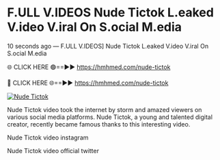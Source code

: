 # F.ULL V.IDEOS Nude Tictok L.eaked V.ideo V.iral On S.ocial M.edia

10 seconds ago — F.ULL V.IDEOS] Nude Tictok L.eaked V.ideo V.iral On S.ocial M.edia

🌐 CLICK HERE 🟢==►► https://hmhmed.com/nude-tictok

🔴 CLICK HERE 🌐==►► https://hmhmed.com/nude-tictok

[![Nude Tictok](https://i.imgur.com/dJHk4Zq.gif)](https://hmhmed.com/nude-tictok)

Nude Tictok video took the internet by storm and amazed viewers on various social media platforms. Nude Tictok, a young and talented digital creator, recently became famous thanks to this interesting video.

Nude Tictok video instagram

Nude Tictok video official twitter